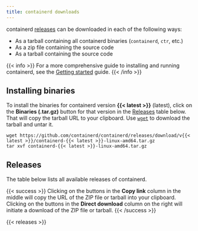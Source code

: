 ```yaml
---
title: containerd downloads
---
```


containerd [releases](#releases) can be downloaded in each of the following ways:

* As a tarball containing all containerd binaries (`containerd`, `ctr`, etc.)
* As a zip file containing the source code
* As a tarball containing the source code

{{< info >}}
For a more comprehensive guide to installing and running containerd, see the [Getting started](../docs/getting-started) guide.
{{< /info >}}

## Installing binaries

To install the binaries for containerd version **{{< latest >}}** (latest), click on the **Binaries (.tar.gz)** button for that version in the [Releases](#releases) table below. That will copy the tarball URL to your clipboard. Use [`wget`](https://www.gnu.org/software/wget/) to download the tarball and untar it.

```shell
wget https://github.com/containerd/containerd/releases/download/v{{< latest >}}/containerd-{{< latest >}}-linux-amd64.tar.gz
tar xvf containerd-{{< latest >}}-linux-amd64.tar.gz
```

## Releases

The table below lists all available releases of containerd.

{{< success >}}
Clicking on the buttons in the **Copy link** column in the middle will copy the URL of the ZIP file or tarball into your clipboard. Clicking on the buttons in the **Direct download** column on the right will initiate a download of the ZIP file or tarball.
{{< /success >}}

{{< releases >}}
